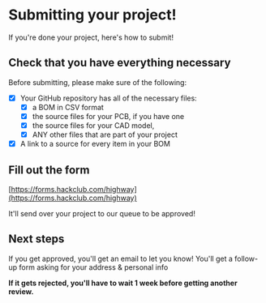 # Submitting your project!

If you're done your project, here's how to submit!

## Check that you have everything necessary

Before submitting, please make sure of the following:

- [x] Your GitHub repository has all of the necessary files:
    - [x] a BOM in CSV format
    - [x] the source files for your PCB, if you have one
    - [x] the source files for your CAD model,
    - [x] ANY other files that are part of your project
- [x] A link to a source for every item in your BOM

## Fill out the form

[https://forms.hackclub.com/highway](https://forms.hackclub.com/highway)

It'll send over your project to our queue to be approved!

## Next steps

If you get approved, you'll get an email to let you know! You'll get a follow-up form asking for your address & personal info

**If it gets rejected, you'll have to wait 1 week before getting another review.** 